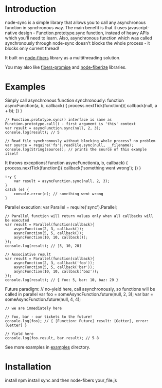 
# Introduction
node-sync is a simple library that allows you to call any asynchronous function in synchronous way. The main benefit is that it uses javascript-native design - Function.prototype.sync function, instead of heavy APIs which you'll need to learn. Also, asynchronous function which was called synchronously through node-sync doesn't blocks the whole process - it blocks only current thread!

It built on [node-fibers](https://github.com/laverdet/node-fibers) library as a multithreading solution.

You may also like [fibers-promise](https://github.com/lm1/node-fibers-promise) and [node-fiberize](https://github.com/lm1/node-fiberize) libraries.

# Examples
Simply call asynchronous function synchronously:
	function asyncFunction(a, b, callback) {
		process.nextTick(function(){
			callback(null, a + b);
		})
	}
	
	// Function.prototype.sync() interface is same as Function.prototype.call() - first argument is 'this' context
	var result = asyncFunction.sync(null, 2, 3);
	console.log(result); // 5
	
	// Read file synchronously without blocking whole process? no problem
	var source = require('fs').readFile.sync(null, __filename);
    console.log(String(source)); // prints the source of this example itself

It throws exceptions!
	function asyncFunction(a, b, callback) {
		process.nextTick(function(){
			callback('something went wrong');
		})
	}
	
	try {
		var result = asyncFunction.sync(null, 2, 3);
	}
	catch (e) {
		console.error(e); // something went wrong
	}

Parallel execution:
	var Parallel = require('sync').Parallel;
	
	// Parallel function will return values only when all callbacks will be executed
	var result = Parallel(function(callback){
		asyncFunction(2, 3, callback());
		asyncFunction(5, 5, callback());
		asyncFunction(10, 10, callback());
	});
	console.log(result); // [5, 10, 20]
	
	// Associative result
	var result = Parallel(function(callback){
		asyncFunction(2, 3, callback('foo'));
		asyncFunction(5, 5, callback('bar'));
		asyncFunction(10, 10, callback('baz'));
	});
	console.log(result); // { foo: 5, bar: 10, baz: 20 }
	
Future paradigm:
	// no-yield here, call asynchronously, so functions will be called in parallel
    var foo = someAsyncFunction.future(null, 2, 3);
    var bar = someAsyncFunction.future(null, 4, 4);
    
    // we are immediately here
    
    // foo, bar - our tickets to the future!
    console.log(foo); // { [Function: Future] result: [Getter], error: [Getter] }
    
    // Yield here
    console.log(foo.result, bar.result); // 5 8

See more examples in [examples](https://github.com/0ctave/node-sync/tree/master/examples) directory.

# Installation
install
	npm install sync
and then
	node-fibers your_file.js